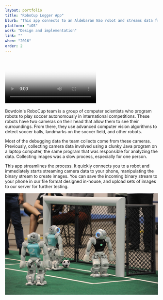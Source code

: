 ```yaml
---
layout: portfolio
title: "RoboCup Logger App"
blurb: "This app connects to an Aldebaran Nao robot and streams data from the robots' two cameras to an iPhone. The app decodes bitmap data to save and display the camera's view in real-time."
platform: "iOS"
work: "Design and implementation"
link: ""
when: "2016"
order: 2
---
```


<video src="/img/portfolio/logger/demo.mov" autoplay poster="2.png" class="portfolio-image-right"></video>

Bowdoin's RoboCup team is a group of computer scientists who program robots to play soccer autonomously in international competitions. These robots have two cameras on their head that allow them to see their surroundings. From there, they use advanced computer vision algorithms to detect soccer balls, landmarks on the soccer field, and other robots.

Most of the debugging data the team collects come from these cameras. Previously, collecting camera data involved using a clunky Java program on a laptop computer, the same program that was responsible for analyzing the data. Collecting images was a slow process, especially for one person.

This app streamlines the process. It quickly connects you to a robot and immediately starts streaming camera data to your phone, manipulating the binary stream to create images. You can save the incoming binary stream to your phone in our file format designed in-house, and upload sets of images to our server for further testing.

<img src="/img/portfolio/logger/1.jpg" class="portfolio-image">